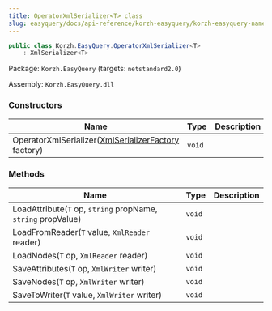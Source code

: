 ```yaml
---
title: OperatorXmlSerializer<T> class
slug: easyquery/docs/api-reference/korzh-easyquery/korzh-easyquery-namespace/operatorxmlserializer-t--class
---
```



```csharp
public class Korzh.EasyQuery.OperatorXmlSerializer<T>
    : XmlSerializer<T>

```
Package: `Korzh.EasyQuery` (targets: `netstandard2.0`)

Assembly: `Korzh.EasyQuery.dll`

### Constructors

| Name | Type | Description | 
| --- | --- | --- | 
| OperatorXmlSerializer([XmlSerializerFactory](/api-reference/korzh-easyquery/korzh-easyquery-namespace/xmlserializerfactory-class) factory) | `void` |  | 


### Methods

| Name | Type | Description | 
| --- | --- | --- | 
| LoadAttribute(`T` op, `string` propName, `string` propValue) | `void` |  | 
| LoadFromReader(`T` value, `XmlReader` reader) | `void` |  | 
| LoadNodes(`T` op, `XmlReader` reader) | `void` |  | 
| SaveAttributes(`T` op, `XmlWriter` writer) | `void` |  | 
| SaveNodes(`T` op, `XmlWriter` writer) | `void` |  | 
| SaveToWriter(`T` value, `XmlWriter` writer) | `void` |  |
